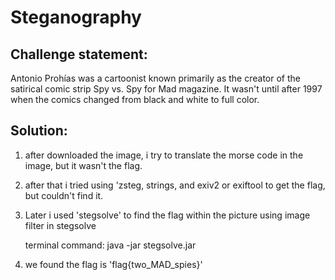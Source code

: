 # Steganography

## Challenge statement:
Antonio Prohías was a cartoonist known primarily as the creator of the satirical comic strip Spy vs. Spy for Mad magazine. It wasn't until after 1997 when the comics changed from black and white to full color.

## Solution:
1. after downloaded the image, i try to translate the morse code in the image,
  but it wasn't the flag.

2. after that i tried using 'zsteg, strings, and exiv2 or exiftool to get the flag, but
  couldn't find it.

3. Later i used 'stegsolve' to find the flag within the picture using image filter in stegsolve

    terminal command: java -jar stegsolve.jar
        

4. we found the flag is 'flag{two_MAD_spies}'

